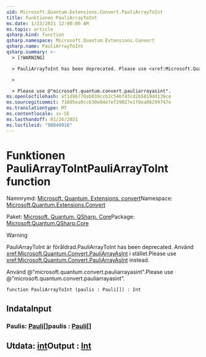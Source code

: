 ```yaml
---
uid: Microsoft.Quantum.Extensions.Convert.PauliArrayToInt
title: Funktionen PauliArrayToInt
ms.date: 1/23/2021 12:00:00 AM
ms.topic: article
qsharp.kind: function
qsharp.namespace: Microsoft.Quantum.Extensions.Convert
qsharp.name: PauliArrayToInt
qsharp.summary: >-
  > [!WARNING]

  > PauliArrayToInt has been deprecated. Please use <xref:Microsoft.Quantum.Convert.PauliArrayAsInt> instead.

  >

  > Please use @"microsoft.quantum.convert.pauliarrayasint".
ms.openlocfilehash: af1d96770ab039ccb2c546f43cd2b5819dd139ce
ms.sourcegitcommit: 71605ea9cc630e84e7ef29027e1f0ea06299747e
ms.translationtype: MT
ms.contentlocale: sv-SE
ms.lasthandoff: 01/26/2021
ms.locfileid: "98849916"
---
```

# <a name="pauliarraytoint-function"></a><span data-ttu-id="75668-102">Funktionen PauliArrayToInt</span><span class="sxs-lookup"><span data-stu-id="75668-102">PauliArrayToInt function</span></span>

<span data-ttu-id="75668-103">Namnrymd: [Microsoft. Quantum. Extensions. convert](xref:Microsoft.Quantum.Extensions.Convert)</span><span class="sxs-lookup"><span data-stu-id="75668-103">Namespace: [Microsoft.Quantum.Extensions.Convert](xref:Microsoft.Quantum.Extensions.Convert)</span></span>

<span data-ttu-id="75668-104">Paket: [Microsoft. Quantum. QSharp. Core](https://nuget.org/packages/Microsoft.Quantum.QSharp.Core)</span><span class="sxs-lookup"><span data-stu-id="75668-104">Package: [Microsoft.Quantum.QSharp.Core](https://nuget.org/packages/Microsoft.Quantum.QSharp.Core)</span></span>


> [!WARNING]
> <span data-ttu-id="75668-105">PauliArrayToInt är föråldrad.</span><span class="sxs-lookup"><span data-stu-id="75668-105">PauliArrayToInt has been deprecated.</span></span> <span data-ttu-id="75668-106">Använd <xref:Microsoft.Quantum.Convert.PauliArrayAsInt> i stället.</span><span class="sxs-lookup"><span data-stu-id="75668-106">Please use <xref:Microsoft.Quantum.Convert.PauliArrayAsInt> instead.</span></span>
>
> <span data-ttu-id="75668-107">Använd @"microsoft.quantum.convert.pauliarrayasint".</span><span class="sxs-lookup"><span data-stu-id="75668-107">Please use @"microsoft.quantum.convert.pauliarrayasint".</span></span>



```qsharp
function PauliArrayToInt (paulis : Pauli[]) : Int
```


## <a name="input"></a><span data-ttu-id="75668-108">Indata</span><span class="sxs-lookup"><span data-stu-id="75668-108">Input</span></span>

### <a name="paulis--pauli"></a><span data-ttu-id="75668-109">Paulis: [Pauli](xref:microsoft.quantum.lang-ref.pauli)[]</span><span class="sxs-lookup"><span data-stu-id="75668-109">paulis : [Pauli](xref:microsoft.quantum.lang-ref.pauli)[]</span></span>





## <a name="output--int"></a><span data-ttu-id="75668-110">Utdata: [int](xref:microsoft.quantum.lang-ref.int)</span><span class="sxs-lookup"><span data-stu-id="75668-110">Output : [Int](xref:microsoft.quantum.lang-ref.int)</span></span>

